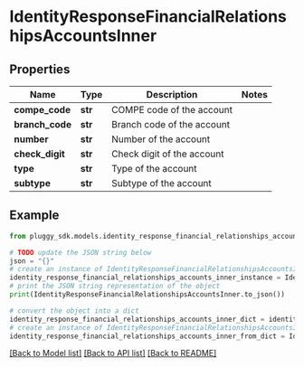 # IdentityResponseFinancialRelationshipsAccountsInner


## Properties

Name | Type | Description | Notes
------------ | ------------- | ------------- | -------------
**compe_code** | **str** | COMPE code of the account | 
**branch_code** | **str** | Branch code of the account | 
**number** | **str** | Number of the account | 
**check_digit** | **str** | Check digit of the account | 
**type** | **str** | Type of the account | 
**subtype** | **str** | Subtype of the account | 

## Example

```python
from pluggy_sdk.models.identity_response_financial_relationships_accounts_inner import IdentityResponseFinancialRelationshipsAccountsInner

# TODO update the JSON string below
json = "{}"
# create an instance of IdentityResponseFinancialRelationshipsAccountsInner from a JSON string
identity_response_financial_relationships_accounts_inner_instance = IdentityResponseFinancialRelationshipsAccountsInner.from_json(json)
# print the JSON string representation of the object
print(IdentityResponseFinancialRelationshipsAccountsInner.to_json())

# convert the object into a dict
identity_response_financial_relationships_accounts_inner_dict = identity_response_financial_relationships_accounts_inner_instance.to_dict()
# create an instance of IdentityResponseFinancialRelationshipsAccountsInner from a dict
identity_response_financial_relationships_accounts_inner_from_dict = IdentityResponseFinancialRelationshipsAccountsInner.from_dict(identity_response_financial_relationships_accounts_inner_dict)
```
[[Back to Model list]](../README.md#documentation-for-models) [[Back to API list]](../README.md#documentation-for-api-endpoints) [[Back to README]](../README.md)



